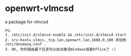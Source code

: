# openwrt-vlmcsd
a package for vlmcsd

```
PS:
1. /etc/init.d/vlmcsd enable && /etc/init.d/vlmcsd start
2. srv-host=_vlmcs._tcp.lan,openwrt.lan,1688,0,100 添加到 /etc/dnsmasq.conf .
3. OK, 你的路由器下应该可以自动激活Windows或者Office了 :)
```
